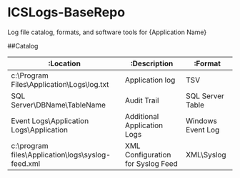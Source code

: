 # ICSLogs-BaseRepo
Log file catalog, formats, and software tools for {Application Name}

##Catalog

:Location  | :Description | :Format|
------------- | ------------- | ---|
c:\Program Files\Application\Logs\log.txt  | Application log | TSV
SQL Server\DBName\TableName | Audit Trail | SQL Server Table
Event Logs\Application Logs\Application | Additional Application Logs | Windows Event Log
c:\program files\Application\logs\syslog-feed.xml | XML Configuration for Syslog Feed | XML\Syslog 
